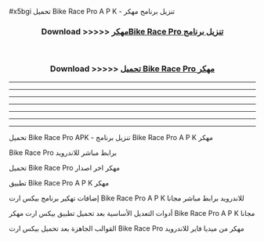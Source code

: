 #x5bgi تحميل Bike Race Pro  A P K - تنزيل برنامج مهكر



<div align="center">
<h3>Download >>>>> <a href="https://runaway1.web.app/?sq=Bike Race Pro ">مهكرBike Race Pro  تنزيل برنامج</a></h3><br>

<h3>Download >>>>> <a href="https://runaway1.web.app/?sq=Bike Race Pro ">تحميل Bike Race Pro  مهكر</a></h3>
</div>


----------------------------------------------------------

----------------------------------------------------------

----------------------------------------------------------

----------------------------------------------------------

----------------------------------------------------------

----------------------------------------------------------

----------------------------------------------------------

تحميل Bike Race Pro  APK - تنزيل برنامج Bike Race Pro  A P K مهكر

Bike Race Pro  برابط مباشر للاندرويد

تحميل Bike Race Pro  مهكر اخر اصدار

تطبيق Bike Race Pro  A P K مهكر

إضافات تهكير برنامج بيكس ارت Bike Race Pro  A P K للاندرويد برابط مباشر مجانا

أدوات التعديل الأساسية بعد تحميل تطبيق بيكس ارت مهكر Bike Race Pro  A P K مجانا

القوالب الجاهزة بعد تحميل بيكس ارت Bike Race Pro  مهكر من ميديا فاير للاندرويد


